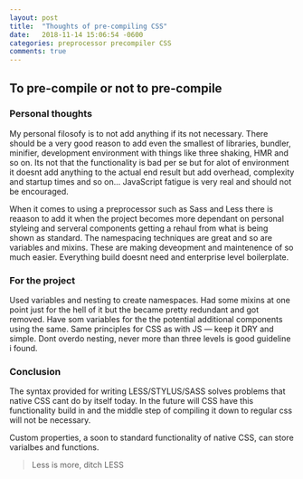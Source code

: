```yaml
---
layout: post
title:  "Thoughts of pre-compiling CSS"
date:   2018-11-14 15:06:54 -0600
categories: preprocessor precompiler CSS
comments: true
---
```


## To pre-compile or not to pre-compile

### Personal thoughts
My personal filosofy is to not add anything if its not  necessary. There should be a very good reason to add even the smallest of libraries, bundler, minifier, development environment with things like three shaking, HMR and so on. Its not that the functionality is bad per se but for alot of environment it doesnt add anything to the actual end result but add overhead, complexity and startup times and so on... JavaScript fatigue is very real and should not be encouraged.

When it comes to using a preprocessor such as Sass and Less there is reaason to add it when the project becomes more dependant on personal styleing and serveral components getting a rehaul from what is being shown as standard. The namespacing techniques are great and so are variables and mixins. These are making deveopment and maintenence of so much easier. Everything build doesnt need and enterprise level boilerplate.

### For the project
Used variables and nesting to create namespaces. Had some mixins at one point just for the hell of it but the became pretty redundant and got removed. Have som variables for the the potential additional components using the same. Same principles for CSS as with JS — keep it DRY and simple. Dont overdo nesting, never more than three levels is good guideline i found.

### Conclusion
The syntax provided for writing LESS/STYLUS/SASS solves problems that native CSS cant do by itself today. In the future will CSS have this functionality build in and the middle step of compiling it down to regular css will not be necessary.

Custom properties, a soon to standard functionality of native CSS, can store varialbes and functions.

> Less is more, ditch LESS
